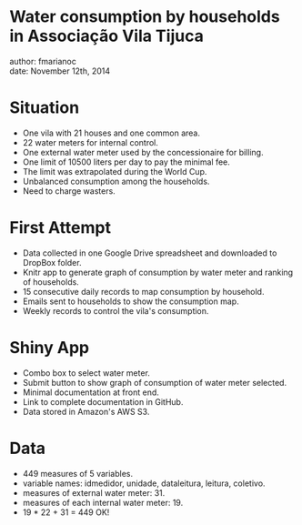 Water consumption by households in Associação Vila Tijuca  
========================================================
author: fmarianoc  
date: November 12th, 2014

Situation
========================================================

- One vila with 21 houses and one common area. 
- 22 water meters for internal control.  
- One external water meter used by the concessionaire for billing.  
- One limit of 10500 liters per day to pay the minimal fee.  
- The limit was extrapolated during the World Cup.  
- Unbalanced consumption among the households.  
- Need to charge wasters.  


First Attempt
========================================================

- Data collected in one Google Drive spreadsheet and downloaded to DropBox folder.
- Knitr app to generate graph of consumption by water meter and ranking of households.  
- 15 consecutive daily records to map consumption by household.  
- Emails sent to households to show the consumption map.  
- Weekly records to control the vila's consumption.  


Shiny App
========================================================

- Combo box to select water meter.  
- Submit button to show graph of consumption of water meter selected.  
- Minimal documentation at front end.  
- Link to complete documentation in GitHub.  
- Data stored in Amazon's AWS S3.  


Data
========================================================



- 449 measures of 5 variables.
- variable names: idmedidor, unidade, dataleitura, leitura, coletivo.
- measures of external water meter: 31.
- measures of each internal water meter: 19.
- 19 * 22 + 31 = 449 OK!  

